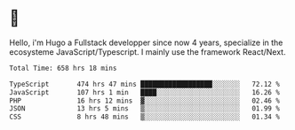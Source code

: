 # 👋 

Hello, i'm Hugo a Fullstack developper since now 4 years, specialize in the ecosysteme JavaScript/Typescript. I mainly use the framework React/Next.

<!--START_SECTION:waka-->

```txt
Total Time: 658 hrs 18 mins

TypeScript       474 hrs 47 mins ██████████████████░░░░░░░   72.12 %
JavaScript       107 hrs 1 min   ████░░░░░░░░░░░░░░░░░░░░░   16.26 %
PHP              16 hrs 12 mins  ▓░░░░░░░░░░░░░░░░░░░░░░░░   02.46 %
JSON             13 hrs 5 mins   ▒░░░░░░░░░░░░░░░░░░░░░░░░   01.99 %
CSS              8 hrs 48 mins   ▒░░░░░░░░░░░░░░░░░░░░░░░░   01.34 %
```

<!--END_SECTION:waka-->
